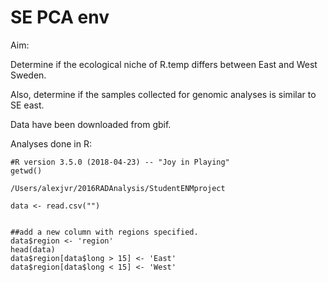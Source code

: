 # SE PCA env

Aim: 

Determine if the ecological niche of R.temp differs between East and West Sweden. 

Also, determine if the samples collected for genomic analyses is similar to SE east. 


Data have been downloaded from gbif. 

Analyses done in R: 

```
#R version 3.5.0 (2018-04-23) -- "Joy in Playing"
getwd()

/Users/alexjvr/2016RADAnalysis/StudentENMproject

data <- read.csv("")


##add a new column with regions specified. 
data$region <- 'region'
head(data)
data$region[data$long > 15] <- 'East'
data$region[data$long < 15] <- 'West'
```

